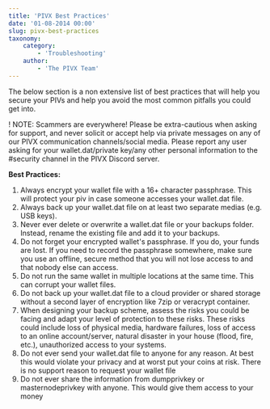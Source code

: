 ```yaml
---
title: 'PIVX Best Practices'
date: '01-08-2014 00:00'
slug: pivx-best-practices
taxonomy:
    category:
        - 'Troubleshooting'
    author:
        - 'The PIVX Team'
---
```


The below section is a non extensive list of best practices that will help you secure your PIVs and help you avoid the most common pitfalls you could get into.

! NOTE: Scammers are everywhere! Please be extra-cautious when asking for support, and never solicit or accept help via private messages on any of our PIVX communication channels/social media. Please report any user asking for your wallet.dat/private key/any other personal information to the #security channel in the PIVX Discord server.

**Best Practices:**
1. Always encrypt your wallet file with a 16+ character passphrase. This will protect your piv in case someone accesses your wallet.dat file.
2. Always back up your wallet.dat file on at least two separate medias (e.g. USB keys).
3. Never ever delete or overwrite a wallet.dat file or your backups folder. Instead, rename the existing file and add it to your backups.
4. Do not forget your encrypted wallet's passphrase. If you do, your funds are lost. If you need to record the passphrase somewhere, make sure you use an offline, secure method that you will not lose access to and that nobody else can access.
5. Do not run the same wallet in multiple locations at the same time. This can corrupt your wallet files.
6. Do not back up your wallet.dat file to a cloud provider or shared storage without a second layer of encryption like 7zip or veracrypt container.
7. When designing your backup scheme, assess the risks you could be facing and adapt your level of protection to these risks. These risks could include loss of physical media, hardware failures, loss of access to an online account/server, natural disaster in your house (flood, fire, etc.), unauthorized access to your systems.
8. Do not ever send your wallet.dat file to anyone for any reason. At best this would violate your privacy and at worst put your coins at risk. There is no support reason to request your wallet file
9. Do not ever share the information from dumpprivkey or masternodeprivkey with anyone. This would give them access to your money


